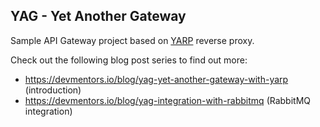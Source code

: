 **YAG - Yet Another Gateway**
----------------

Sample API Gateway project based on [YARP](https://github.com/microsoft/reverse-proxy) reverse proxy.

Check out the following blog post series to find out more:

- https://devmentors.io/blog/yag-yet-another-gateway-with-yarp (introduction)
- https://devmentors.io/blog/yag-integration-with-rabbitmq (RabbitMQ integration)